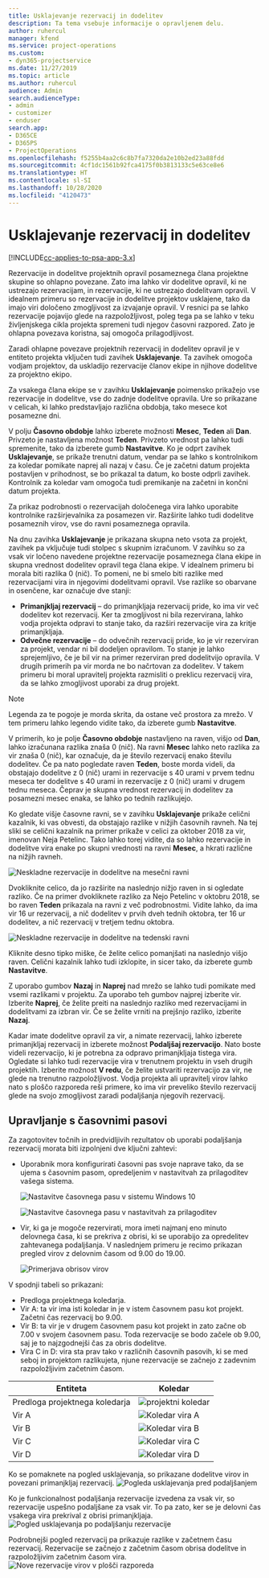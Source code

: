 ```yaml
---
title: Usklajevanje rezervacij in dodelitev
description: Ta tema vsebuje informacije o opravljenem delu.
author: ruhercul
manager: kfend
ms.service: project-operations
ms.custom:
- dyn365-projectservice
ms.date: 11/27/2019
ms.topic: article
ms.author: ruhercul
audience: Admin
search.audienceType:
- admin
- customizer
- enduser
search.app:
- D365CE
- D365PS
- ProjectOperations
ms.openlocfilehash: f5255b4aa2c6c8b7fa7320da2e10b2ed23a88fdd
ms.sourcegitcommit: 4cf1dc1561b92fca4175f0b3813133c5e63ce8e6
ms.translationtype: HT
ms.contentlocale: sl-SI
ms.lasthandoff: 10/28/2020
ms.locfileid: "4120473"
---
```

# <a name="reconcile-bookings-and-assignments"></a>Usklajevanje rezervacij in dodelitev

[!INCLUDE[cc-applies-to-psa-app-3.x](../includes/cc-applies-to-psa-app-3x.md)]

Rezervacije in dodelitve projektnih opravil posameznega člana projektne skupine so ohlapno povezane. Zato ima lahko vir dodelitve opravil, ki ne ustrezajo rezervacijam, in rezervacije, ki ne ustrezajo dodelitvam opravil. V idealnem primeru so rezervacije in dodelitve projektov usklajene, tako da imajo viri določeno zmogljivost za izvajanje opravil. V resnici pa se lahko rezervacije pojavijo glede na razpoložljivost, poleg tega pa se lahko v teku življenjskega cikla projekta spremeni tudi njegov časovni razpored. Zato je ohlapna povezava koristna, saj omogoča prilagodljivost.

Zaradi ohlapne povezave projektnih rezervacij in dodelitev opravil je v entiteto projekta vključen tudi zavihek **Usklajevanje**. Ta zavihek omogoča vodjam projektov, da uskladijo rezervacije članov ekipe in njihove dodelitve za projektno ekipo.

Za vsakega člana ekipe se v zavihku **Usklajevanje** poimensko prikažejo vse rezervacije in dodelitve, vse do zadnje dodelitve opravila. Ure so prikazane v celicah, ki lahko predstavljajo različna obdobja, tako mesece kot posamezne dni.

V polju **Časovno obdobje** lahko izberete možnosti **Mesec**, **Teden** ali **Dan**. Privzeto je nastavljena možnost **Teden**. Privzeto vrednost pa lahko tudi spremenite, tako da izberete gumb **Nastavitve**. Ko je odprt zavihek **Usklajevanje**, se prikaže trenutni datum, vendar pa se lahko s kontrolnikom za koledar pomikate naprej ali nazaj v času. Če je začetni datum projekta postavljen v prihodnost, se bo prikazal ta datum, ko boste odprli zavihek. Kontrolnik za koledar vam omogoča tudi premikanje na začetni in končni datum projekta.

Za prikaz podrobnosti o rezervacijah določenega vira lahko uporabite kontrolnike razširjevalnika za posamezen vir. Razširite lahko tudi dodelitve posameznih virov, vse do ravni posameznega opravila.

Na dnu zavihka **Usklajevanje** je prikazana skupna neto vsota za projekt, zavihek pa vključuje tudi stolpec s skupnim izračunom. V zavihku so za vsak vir ločeno navedene projektne rezervacije posameznega člana ekipe in skupna vrednost dodelitev opravil tega člana ekipe. V idealnem primeru bi morala biti razlika 0 (nič). To pomeni, ne bi smelo biti razlike med rezervacijami vira in njegovimi dodelitvami opravil. Vse razlike so obarvane in osenčene, kar označuje dve stanji:

- **Primanjkljaj rezervacij** – do primanjkljaja rezervacij pride, ko ima vir več dodelitev kot rezervacij. Ker ta zmogljivost ni bila rezervirana, lahko vodja projekta odpravi to stanje tako, da razširi rezervacije vira za kritje primanjkljaja.
- **Odvečne rezervacije** – do odvečnih rezervacij pride, ko je vir rezerviran za projekt, vendar ni bil dodeljen opravilom. To stanje je lahko sprejemljivo, če je bil vir na primer rezerviran pred dodelitvijo opravila. V drugih primerih pa vir morda ne bo načrtovan za dodelitev. V takem primeru bi moral upravitelj projekta razmisliti o preklicu rezervacij vira, da se lahko zmogljivost uporabi za drug projekt.

> [!NOTE]
> Legenda za te pogoje je morda skrita, da ostane več prostora za mrežo. V tem primeru lahko legendo vidite tako, da izberete gumb **Nastavitve**.

V primerih, ko je polje **Časovno obdobje** nastavljeno na raven, višjo od **Dan**, lahko izračunana razlika znaša 0 (nič). Na ravni **Mesec** lahko neto razlika za vir znaša 0 (nič), kar označuje, da je število rezervacij enako številu dodelitev. Če pa nato pogledate raven **Teden**, boste morda videli, da obstajajo dodelitve z 0 (nič) urami in rezervacije s 40 urami v prvem tednu meseca ter dodelitve s 40 urami in rezervacije z 0 (nič) urami v drugem tednu meseca. Čeprav je skupna vrednost rezervacij in dodelitev za posamezni mesec enaka, se lahko po tednih razlikujejo.

Ko gledate višje časovne ravni, se v zavihku **Usklajevanje** prikaže celični kazalnik, ki vas obvesti, da obstajajo razlike v nižjih časovnih ravneh. Na tej sliki se celični kazalnik na primer prikaže v celici za oktober 2018 za vir, imenovan Neja Petelinc. Tako lahko torej vidite, da so lahko rezervacije in dodelitve vira enake po skupni vrednosti na ravni **Mesec**, a hkrati različne na nižjih ravneh.

![Neskladne rezervacije in dodelitve na mesečni ravni](media/reconcile-assignments-01.JPG)

Dvokliknite celico, da jo razširite na naslednjo nižjo raven in si ogledate razliko. Če na primer dvokliknete razliko za Nejo Petelinc v oktobru 2018, se bo raven **Teden** prikazala na ravni z več podrobnostmi. Vidite lahko, da ima vir 16 ur rezervacij, a nič dodelitev v prvih dveh tednih oktobra, ter 16 ur dodelitev, a nič rezervacij v tretjem tednu oktobra.

![Neskladne rezervacije in dodelitve na tedenski ravni](media/reconcile-assignments-02.JPG)

Kliknite desno tipko miške, če želite celico pomanjšati na naslednjo višjo raven. Celični kazalnik lahko tudi izklopite, in sicer tako, da izberete gumb **Nastavitve**. 

Z uporabo gumbov **Nazaj** in **Naprej** nad mrežo se lahko tudi pomikate med vsemi razlikami v projektu. Za uporabo teh gumbov najprej izberite vir. Izberite **Naprej**, če želite preiti na naslednjo razliko med rezervacijami in dodelitvami za izbran vir. Če se želite vrniti na prejšnjo razliko, izberite **Nazaj**.

Kadar imate dodelitve opravil za vir, a nimate rezervacij, lahko izberete primanjkljaj rezervacij in izberete možnost **Podaljšaj rezervacijo**. Nato boste videli rezervacijo, ki je potrebna za odpravo primanjkljaja tistega vira. Ogledate si lahko tudi rezervacije vira v trenutnem projektu in vseh drugih projektih. Izberite možnost **V redu**, če želite ustvariti rezervacijo za vir, ne glede na trenutno razpoložljivost. Vodja projekta ali upravitelj virov lahko nato s ploščo razporeda reši primere, ko ima vir preveliko število rezervacij glede na svojo zmogljivost zaradi podaljšanja njegovih rezervacij.

## <a name="managing-with-time-zones"></a>Upravljanje s časovnimi pasovi
Za zagotovitev točnih in predvidljivih rezultatov ob uporabi podaljšanja rezervacij morata biti izpolnjeni dve ključni zahtevi:  

- Uporabnik mora konfigurirati časovni pas svoje naprave tako, da se ujema s časovnim pasom, opredeljenim v nastavitvah za prilagoditev vašega sistema.
 
  ![Nastavitve časovnega pasu v sistemu Windows 10](media/reconcile-assignments-03.png)

  ![Nastavitve časovnega pasu v nastavitvah za prilagoditev](media/reconcile-assignments-04.png)
 
- Vir, ki ga je mogoče rezervirati, mora imeti najmanj eno minuto delovnega časa, ki se prekriva z obrisi, ki se uporabijo za opredelitev zahtevanega podaljšanja. V naslednjem primeru je recimo prikazan pregled virov z delovnim časom od 9.00 do 19.00. 

  ![Primerjava obrisov virov](media/reconcile-assignments-05.png)

V spodnji tabeli so prikazani:

- Predloga projektnega koledarja.
- Vir A: ta vir ima isti koledar in je v istem časovnem pasu kot projekt. Začetni čas rezervacij bo 9.00.
- Vir B: ta vir je v drugem časovnem pasu kot projekt in zato začne ob 7.00 v svojem časovnem pasu. Toda rezervacije se bodo začele ob 9.00, saj je to najzgodnejši čas za obris dodelitve.
- Vira C in D: vira sta prav tako v različnih časovnih pasovih, ki se med seboj in projektom razlikujeta, njune rezervacije se začnejo z zadevnim razpoložljivim začetnim časom.

|Entiteta  |Koledar  |
|-|-|
|Predloga projektnega koledarja   | ![projektni koledar](media/reconcile-assignments-06.png) |
|Vir A  | ![Koledar vira A](media/reconcile-assignments-06.png) |
|Vir B  |  ![Koledar vira B](media/reconcile-assignments-07.png) |
|Vir C  |  ![Koledar vira C](media/reconcile-assignments-08.png) |
|Vir D  | ![Koledar vira D](media/reconcile-assignments-09.png)  |
 
Ko se pomaknete na pogled usklajevanja, so prikazane dodelitve virov in povezani primanjkljaj rezervacij.
 ![Pogleda usklajevanja pred podaljšanjem](media/reconcile-assignments-10.png)

Ko je funkcionalnost podaljšanja rezervacije izvedena za vsak vir, so rezervacije uspešno podaljšane za vsak vir. To pa zato, ker se je delovni čas vsakega vira prekrival z obrisi primanjkljaja.
 ![Pogled usklajevanja po podaljšanju rezervacije](media/reconcile-assignments-11.png) 

Podrobnejši pogled rezervacij pa prikazuje razlike v začetnem času rezervacij. Rezervacije se začnejo z začetnim časom obrisa dodelitve in razpoložljivim začetnim časom vira.
 ![Nove rezervacije virov v plošči razporeda](media/reconcile-assignments-12.png)
